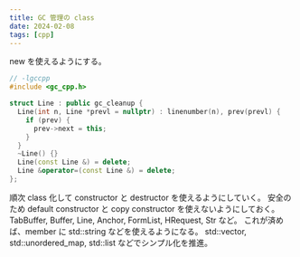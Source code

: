 ```yaml
---
title: GC 管理の class
date: 2024-02-08
tags: [cpp]
---
```


new を使えるようにする。

<!-- truncate -->

```cpp
// -lgccpp
#include <gc_cpp.h>

struct Line : public gc_cleanup {
  Line(int n, Line *prevl = nullptr) : linenumber(n), prev(prevl) {
    if (prev) {
      prev->next = this;
    }
  }
  ~Line() {}
  Line(const Line &) = delete;
  Line &operator=(const Line &) = delete;
};
```

順次 class 化して constructor と destructor を使えるようにしていく。
安全のため default constructor と copy constructor を使えないようにしておく。
TabBuffer, Buffer, Line, Anchor, FormList, HRequest, Str など。
これが済めば、member に std::string などを使えるようになる。
std::vector, std::unordered_map, std::list などでシンプル化を推進。
